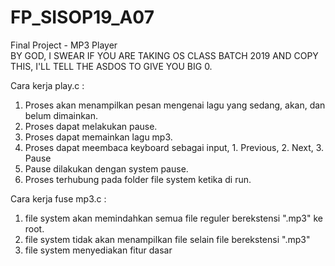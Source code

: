 # FP_SISOP19_A07

Final Project - MP3 Player
<br>BY GOD, I SWEAR IF YOU ARE TAKING OS CLASS BATCH 2019 AND COPY THIS, I'LL TELL THE ASDOS TO GIVE YOU BIG 0.

Cara kerja play.c :
1. Proses akan menampilkan pesan mengenai lagu yang sedang, akan, dan belum dimainkan.
2. Proses dapat melakukan pause.
3. Proses dapat memainkan lagu mp3.
4. Proses dapat meembaca keyboard sebagai input, 1. Previous, 2. Next, 3. Pause
5. Pause dilakukan dengan system pause.
6. Proses terhubung pada folder file system ketika di run.

Cara kerja fuse mp3.c :
1. file system akan memindahkan semua file reguler berekstensi ".mp3" ke root.
2. file system tidak akan menampilkan file selain file berekstensi ".mp3"
3. file system menyediakan fitur dasar
